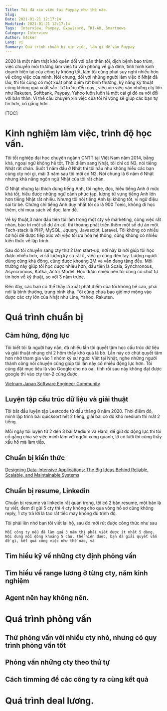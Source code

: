 ```yaml
---
Title: Tôi đã xin việc tại Paypay như thế nào.
Slug: 
Date: 2021-01-21 12:17:14
Modified: 2021-01-21 12:17:14
Tags:  Interview, Paypay, Exawizard, TRI-AD, Smartnews
Category: Interview
Author: h4cker
Lang: vi
Summary: Quá trình chuẩn bị xin việc, làm gì để vào Paypay
---
```


2020 là một năm thật khó quên đối với bản thân tôi, dịch bệnh bao trùm, việc chuyển môi trường làm việc từ văn phòng về gia đình, tình hình kinh doanh hiện tại của công ty không tốt, làm tôi cũng phải suy nghĩ nhiều hơn về công việc của mình. Nói chung, đối với những người làm việc ở Nhật đã lâu, thì tôi cũng có một xuất phát điểm rất bình thường, kỹ năng kỹ thuật cũng không quá xuất sắc. Từ trước đến nay , việc xin việc vào những cty lớn như Rakuten, Softbank, Paypay, Yahoo luôn luôn là một cái gì đó xa vời đối với bản thân. Vì thế câu chuyện xin việc của tôi hi vọng sẽ giúp các bạn tự tin hơn, cố gắng hơn.

[TOC]

# Kinh nghiệm làm việc, trình độ học vấn.

Tôi tốt nghiệp đại học chuyên ngành CNTT tại Việt Nam năm 2014, bằng khá, ngoại ngữ không hề tốt. Thời điểm sang Nhật, tôi chỉ có N3, nói tiếng Nhật rất chán. Suốt 1 năm đầu ở Nhật thì tôi hầu như không hiểu các bạn cùng cty nói gì, mãi 3 năm sau tôi mới có N2. Nói chung là 6 năm ở Nhật nhưng khả năng ngôn ngữ Nhật của tôi rất chán.

Ở Nhật nhưng lại thích dùng tiếng Anh, tôi nghe, đọc, hiểu tiếng Anh ở mức khá tốt, hiểu được những ngữ cảnh phức tạp, lượng từ vựng tiếng Anh lớn hơn tiếng Nhật rất nhiều. Nhưng tôi nói tiếng Anh lại không tốt, vì ngữ điệu sai từ bé.
Chứng chỉ tiếng Anh duy nhất tôi có là 900 Toeic, không đi học thêm, chỉ mua sách về đọc, làm đề. 

Về kỹ thuật,3 năm đầu tiên tôi làm trong một cty về marketing, công việc rất nhàn, bảo trì một số dự án cũ, thi thoảng phát triển thêm một số dự án mới. Tech-stack là PHP, MySQL, Jquery, Javascipt, Laravel. Tôi không có nhiều cơ hội để được tiếp xúc với việc tối ưu hóa hệ thống, cũng không có nhiều kiến thức về lập trình.

Sau đó tôi chuyển sang cty thứ 2 làm start-up, nơi này là nới giúp tôi học được nhiều hơn, vì số lượng kỹ sư rất ít, việc gì cũng đến tay. Lượng người dùng cũng khá đông, cũng được khoảng 2M và vẫn đang tăng đều. Môi trường này giúp tôi học được nhiều hơn, đầu tiên là Scala, Synchronous, Asyncronous, Kafka, Actor Model.
Học được nhiều nên tôi cũng có chút tự tin hơn về kỹ thuật, so với 3 năm trước.  

Đến đây, các bạn có thể thấy là xuất phát điểm của tôi không hề cao, phải nói là bình thường, trung bình khá. Tôi cũng chưa bao giờ mơ mộng vào được các cty lớn của Nhật như Line, Yahoo, Rakuten.

# Quá trình chuẩn bị

## Cảm hứng, động lực

Tôi biết tôi là người hay nản, đã nhiều lần tôi quyết tâm học cấu trúc dữ liệu và giải thuật nhưng chỉ 2 hôm thấy khó quá là bỏ. Lần này có chút quyết tâm hơn nhờ tham gia vào 1 nhóm kỹ sư người Việt tại Nhật, nghe những người thành công nói chuyện cũng giúp tôi lần này có nhiều động lực hơn. Tôi cũng đặt mục tiêu là vào Google cho nó oai, tính rồi sau này không đạt được google thì vào cty tier-2 cũng được.

[Vietnam Japan Software Engineer Community](https://www.facebook.com/groups/693573337869956)

## Luyện tập cấu trúc dữ liệu và giải thuật

Tôi bắt đầu luyện tập Leetcode từ đầu tháng 8 năm 2020. Thời điểm đó, mình lập trình bài quicksort hết 2 tiếng, giải bài có độ khó medium thì mất 2 tiếng.

Mỗi ngày tôi luyện từ 2 đến 3 bài Medium và Hard, để giữ dc động lực thì tôi cố gắng chia sẻ việc mình làm với người xung quanh, lỡ có lười thì cũng thấy xấu hổ mà làm tiếp.

## Chuẩn bị kiến thức

[Designing Data-Intensive Applications: The Big Ideas Behind Reliable, Scalable, and Maintainable Systems](https://amzn.to/3iAPxZO)

## Chuẩn bị resume, Linkedin

Chuẩn bị resume và linkedin rất quan trọng, tôi có 2 bản resume, một bản là tự viết, đem đi gửi 5 cty thì 4 cty không cho qua vòng hồ sơ cũng không reply, 1 cty trả lời là tao rất tiếc mày không đủ trình độ.

Tôi phải lên nhờ bạn tôi viết lại hộ, sau đó mới rút được công thức như sau

    Mỗi công ty nếu đã làm quá 3 năm thì phải viết được ít nhất 5 dòng.
    Nội dung mỗi dòng khoảng 5 câu, thể hiện được, bạn đã giải quyết vấn đề gì, kết quả công việc như thế nào, và 

## Tìm hiểu kỹ về những cty định phỏng vấn

## Tìm hiểu về range lương ở từng cty, năm kinh nghiệm

## Agent nên hay không nên.

# Quá trình phỏng vấn

## Thử phỏng vấn với nhiều cty nhỏ, nhưng có quy trình phỏng vấn tốt

## Phỏng vấn những cty theo thứ tự

## Cách timming để các công ty ra cùng kết quả

# Quá trình deal lương. 
